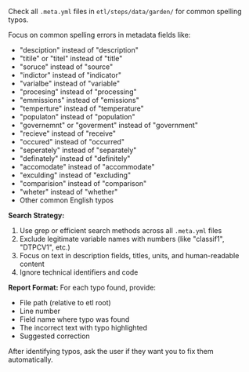 Check all `.meta.yml` files in `etl/steps/data/garden/` for common spelling typos.

Focus on common spelling errors in metadata fields like:
- "desciption" instead of "description"
- "titile" or "titel" instead of "title"
- "soruce" instead of "source"
- "indictor" instead of "indicator"
- "varialbe" instead of "variable"
- "procesing" instead of "processing"
- "emmissions" instead of "emissions"
- "temperture" instead of "temperature"
- "populaton" instead of "population"
- "governemnt" or "goverment" instead of "government"
- "recieve" instead of "receive"
- "occured" instead of "occurred"
- "seperately" instead of "separately"
- "definately" instead of "definitely"
- "accomodate" instead of "accommodate"
- "exculding" instead of "excluding"
- "comparision" instead of "comparison"
- "wheter" instead of "whether"
- Other common English typos

**Search Strategy:**
1. Use grep or efficient search methods across all `.meta.yml` files
2. Exclude legitimate variable names with numbers (like "classif1", "DTPCV1", etc.)
3. Focus on text in description fields, titles, units, and human-readable content
4. Ignore technical identifiers and code

**Report Format:**
For each typo found, provide:
- File path (relative to etl root)
- Line number
- Field name where typo was found
- The incorrect text with typo highlighted
- Suggested correction

After identifying typos, ask the user if they want you to fix them automatically.
